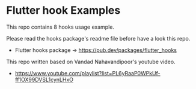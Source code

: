 # Flutter hook Examples

This repo contains 8 hooks usage example.

Please read the hooks package's readme file before have a look this repo.
- Flutter hooks package -> https://pub.dev/packages/flutter_hooks

This repo written based on Vandad Nahavandipoor's youtube video.
- https://www.youtube.com/playlist?list=PL6yRaaP0WPkUf-ff1OX99DVSL1cynLHxO
